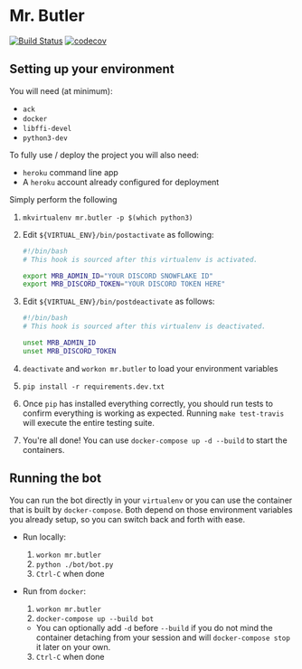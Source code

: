 # Mr. Butler

[![Build Status](https://travis-ci.org/urda/mr.butler.svg?branch=master)](https://travis-ci.org/urda/mr.butler)
[![codecov](https://codecov.io/gh/urda/mr.butler/branch/master/graph/badge.svg)](https://codecov.io/gh/urda/mr.butler)

## Setting up your environment

You will need (at minimum):

- `ack`
- `docker`
- `libffi-devel`
- `python3-dev`

To fully use / deploy the project you will also need:

- `heroku` command line app
- A `heroku` account already configured for deployment

Simply perform the following

1. `mkvirtualenv mr.butler -p $(which python3)`

2. Edit `${VIRTUAL_ENV}/bin/postactivate` as following:

    ```bash
    #!/bin/bash
    # This hook is sourced after this virtualenv is activated.

    export MRB_ADMIN_ID="YOUR DISCORD SNOWFLAKE ID"
    export MRB_DISCORD_TOKEN="YOUR DISCORD TOKEN HERE"
    ```

3. Edit `${VIRTUAL_ENV}/bin/postdeactivate` as follows:

    ```bash
    #!/bin/bash
    # This hook is sourced after this virtualenv is deactivated.

    unset MRB_ADMIN_ID
    unset MRB_DISCORD_TOKEN
    ```

4. `deactivate` and `workon mr.butler` to load your environment variables

5. `pip install -r requirements.dev.txt`

6. Once `pip` has installed everything correctly, you should run tests to
   confirm everything is working as expected. Running `make test-travis` will
   execute the entire testing suite.

7. You're all done! You can use `docker-compose up -d --build` to start
   the containers.

## Running the bot

You can run the bot directly in your `virtualenv` or you can use the container
that is built by `docker-compose`. Both depend on those environment variables
you already setup, so you can switch back and forth with ease.

- Run locally:
  1. `workon mr.butler`
  2. `python ./bot/bot.py`
  3. `Ctrl-C` when done

- Run from `docker`:
  1. `workon mr.butler`
  2. `docker-compose up --build bot`
    - You can optionally add `-d` before `--build` if you do not mind the
      container detaching from your session and will `docker-compose stop` it
      later on your own.
  3. `Ctrl-C` when done
